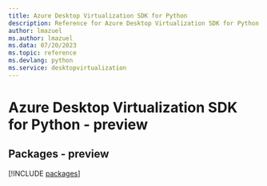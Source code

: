 ```yaml
---
title: Azure Desktop Virtualization SDK for Python
description: Reference for Azure Desktop Virtualization SDK for Python
author: lmazuel
ms.author: lmazuel
ms.data: 07/20/2023
ms.topic: reference
ms.devlang: python
ms.service: desktopvirtualization
---
```

# Azure Desktop Virtualization SDK for Python - preview
## Packages - preview
[!INCLUDE [packages](desktop-virtualization-index.md)]